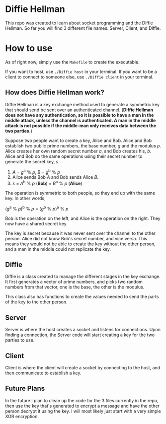 # Diffie Hellman

This repo was created to learn about socket programming and the Diffie Hellman.
So far you will find 3 different file names. Server, Client, and Diffie.

# How to use

As of right now, simply use the `Makefile` to create the executable.

If you want to host, use `./Diffie host` in your terminal.
If you want to be a client to connect to someone else, use `./Diffie client` in your terminal.

## How does Diffie Hellman work?

Diffie Hellman is a key exchange method used to generate a symmetric key that should
send be sent over an authenticated channel. (**Diffie Hellman does not have
any authentication, so it is possible to have a man in the middle attack, unless
the channel is authenticated. A man in the middle attack is not possible if the middle-man
only receives data between the two parties.**)

Suppose two people want to create a key, Alice and Bob. Alice and Bob establish two
public prime numbers, the base number, *g* and the modulus *p*. Alice creates her own random
secret number *a*, and Bob creates his, *b*. Alice and Bob do the same operations using their
secret number to generate the secret key, *s*.

1. *A* = *g*<sup>a</sup> % *p*, *B* = *g*<sup>b</sup> % *p*
2. Alice sends Bob *A* and Bob sends Alice *B*.
3. *s* = *A*<sup>b</sup> % *p* (**Bob**) = *B*<sup>a</sup> % *p* (**Alice**)

The operation is symmetric to both people, so they end up with the same key.
In other words,

(*g*<sup>a</sup> % *p*)<sup>b</sup> % *p* = (*g*<sup>b</sup> % *p*)<sup>a</sup> % *p*

Bob is the operation on the left, and Alice is the operation on the right.
They now have a shared secret key.

The key is secret because it was never sent over the channel to the other person.
Alice did not know Bob's secret number, and vice versa. This means they would not
be able to create the key without the other person, and a man in the middle could not
replicate the key.

## Diffie

Diffie is a class created to manage the different stages in the key exchange.
It first generates a vector of prime numbers, and picks two random numbers from
that vector, one is the base, the other is the modulus.

This class also has functions to create the values needed to send the parts of the key
to the other person.

## Server

Server is where the host creates a socket and listens for connections. Upon finding a connection,
the Server code will start creating a key for the two parties to use.

## Client

Client is where the client will create a socket by connecting to the host, and then communicate
to establish a key.

## Future Plans

In the future I plan to clean up the code for the 3 files currently in the repo, then use the
key that's generated to encrypt a message and have the other person decrypt it using the key.
I will most likely just start with a very simple XOR encryption.
